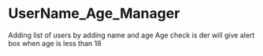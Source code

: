 # UserName_Age_Manager

Adding list of users by adding name and age
Age check is der
will give alert box when age is less than 18
